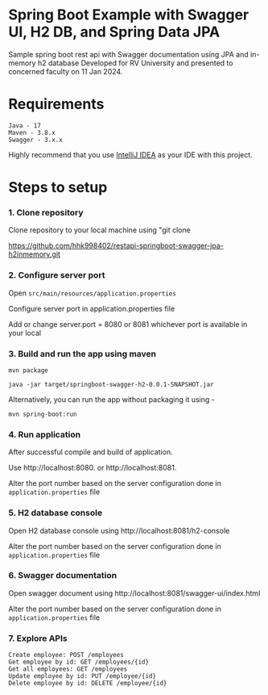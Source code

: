 # Spring Boot Example with Swagger UI, H2 DB, and Spring Data JPA
Sample spring boot rest api with Swagger documentation using JPA and in-memory h2 database
Developed for RV University and presented to concerned faculty on 11 Jan 2024.

# Requirements
	Java - 17
	Maven - 3.8.x
	Swagger - 3.x.x

Highly recommend that you use [IntelliJ IDEA](https://www.jetbrains.com/idea/) as your IDE with this project.

# Steps to setup
### 1. Clone repository
Clone repository to your local machine using "git clone

https://github.com/hhk998402/restapi-springboot-swagger-jpa-h2inmemory.git

### 2. Configure server port
Open `src/main/resources/application.properties`

Configure server port in application.properties file

Add or change server.port = 8080 or 8081 whichever port is available in your local

### 3. Build and run the app using maven
`mvn package`

`java -jar target/springboot-swagger-h2-0.0.1-SNAPSHOT.jar`

Alternatively, you can run the app without packaging it using -

`mvn spring-boot:run`

### 4. Run application
After successful compile and build of application.

Use http://localhost:8080. or http://localhost:8081.

Alter the port number based on the server configuration done in `application.properties` file

### 5. H2 database console
Open H2 database console using http://localhost:8081/h2-console

Alter the port number based on the server configuration done in `application.properties` file

### 6. Swagger documentation
Open swagger document using http://localhost:8081/swagger-ui/index.html

Alter the port number based on the server configuration done in `application.properties` file

### 7. Explore APIs
	
	Create employee: POST /employees 
	Get employee by id: GET /employees/{id}
	Get all employees: GET /employees
	Update employee by id: PUT /employee/{id}
	Delete employee by id: DELETE /employee/{id}
